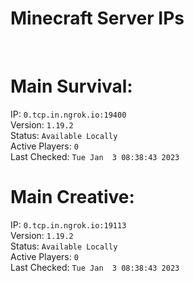 
# Minecraft Server IPs

</br><h1>Main Survival:</h1>IP: `0.tcp.in.ngrok.io:19400` </br> Version: `1.19.2` </br> Status: `Available Locally` </br> Active Players: `0` </br> Last Checked: `Tue Jan  3 08:38:43 2023`
</br><h1>Main Creative:</h1>IP: `0.tcp.in.ngrok.io:19113` </br> Version: `1.19.2` </br> Status: `Available Locally` </br> Active Players: `0` </br> Last Checked: `Tue Jan  3 08:38:43 2023`
